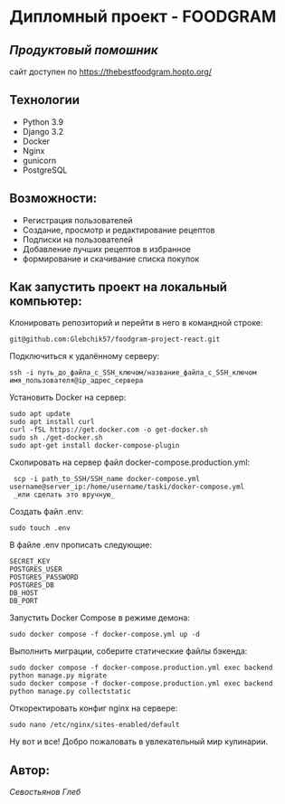 #  Дипломный проект - FOODGRAM
## _Продуктовый помошник_

сайт доступен по https://thebestfoodgram.hopto.org/

## Технологии

 - Python 3.9
 - Django 3.2
 - Docker
 - Nginx
 - gunicorn
 - PostgreSQL
 
 ## Возможности:

 - Регистрация пользователей
 - Создание, просмотр и редактирование рецептов
 - Подписки на пользователей
 - Добавление лучших рецептов в избранное
 - формирование и скачивание списка покупок

## Как запустить проект на локальный компьютер:
Клонировать репозиторий и перейти в него в командной строке:
```
git@github.com:Glebchik57/foodgram-project-react.git
```
Подключиться к удалённому серверу:
```
ssh -i путь_до_файла_с_SSH_ключом/название_файла_с_SSH_ключом имя_пользователя@ip_адрес_сервера 
```
Установить Docker на сервер:
```
sudo apt update
sudo apt install curl
curl -fSL https://get.docker.com -o get-docker.sh
sudo sh ./get-docker.sh
sudo apt-get install docker-compose-plugin
```
Скопировать на сервер файл docker-compose.production.yml:
```
 scp -i path_to_SSH/SSH_name docker-compose.yml username@server_ip:/home/username/taski/docker-compose.yml
 _или сделать это вручную_
```
Создать файл .env:
```
sudo touch .env
```
В файле .env прописать следующие: 
```
SECRET_KEY
POSTGRES_USER
POSTGRES_PASSWORD
POSTGRES_DB
DB_HOST
DB_PORT
```
Запустить Docker Compose в режиме демона:
```
sudo docker compose -f docker-compose.yml up -d
```
Выполнить миграции, соберите статические файлы бэкенда:
```
sudo docker compose -f docker-compose.production.yml exec backend python manage.py migrate
sudo docker compose -f docker-compose.production.yml exec backend python manage.py collectstatic
```
Откоректировать конфиг nginx на сервере:
```
sudo nano /etc/nginx/sites-enabled/default
```

Ну вот и все! Добро пожаловать в увлекательный мир кулинарии.

## Автор:
_Севостьянов Глеб_